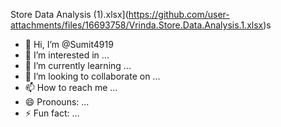 Store Data Analysis (1).xlsx](https://github.com/user-attachments/files/16693758/Vrinda.Store.Data.Analysis.1.xlsx)s
- 👋 Hi, I’m @Sumit4919
- 👀 I’m interested in ...
- 🌱 I’m currently learning ...
- 💞️ I’m looking to collaborate on ...
- 📫 How to reach me ...
- 😄 Pronouns: ...
- ⚡ Fun fact: ...

<!---
Sumit4919/Sumit4919 is a ✨ special ✨ repository because its `README.md` (this file) appears on your GitHub profile.
You can click the Preview link to take a look at your changes.
--->
